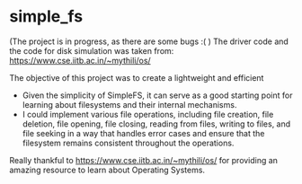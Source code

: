 # simple_fs

(The project is in progress, as there are some bugs :( )
The driver code and the code for disk simulation was taken from: https://www.cse.iitb.ac.in/~mythili/os/

The objective of this project was to create a lightweight and efficient 
  * Given the simplicity of SimpleFS, it can serve as a good starting point for learning about filesystems and their internal mechanisms.
  * I could implement various file operations, including file creation, file deletion, file opening, file closing, reading from files, writing to files, and file seeking in a way that handles error cases and ensure that the filesystem remains consistent throughout the operations.

Really thankful to https://www.cse.iitb.ac.in/~mythili/os/ for providing an amazing resource to learn about Operating Systems.
